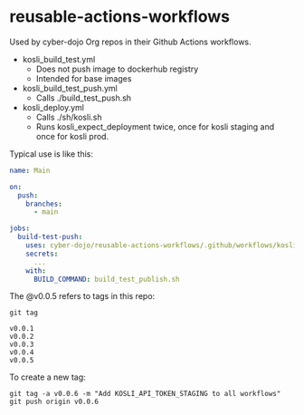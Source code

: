 # reusable-actions-workflows

Used by cyber-dojo Org repos in their Github Actions workflows.
- kosli_build_test.yml
  - Does not push image to dockerhub registry
  - Intended for base images
- kosli_build_test_push.yml
  - Calls ./build_test_push.sh 
- kosli_deploy.yml
  - Calls ./sh/kosli.sh 
  - Runs kosli_expect_deployment twice, once for kosli staging and once for kosli prod.


Typical use is like this:

```yml
name: Main

on:
  push:
    branches:
      - main

jobs:
  build-test-push:
    uses: cyber-dojo/reusable-actions-workflows/.github/workflows/kosli_build_test_push.yml@v0.0.5
    secrets:
      ...
    with:
      BUILD_COMMAND: build_test_publish.sh
```

The @v0.0.5 refers to tags in this repo:

```shell
git tag

v0.0.1
v0.0.2
v0.0.3
v0.0.4
v0.0.5
```

To create a new tag:

```shell
git tag -a v0.0.6 -m "Add KOSLI_API_TOKEN_STAGING to all workflows"
git push origin v0.0.6
```
